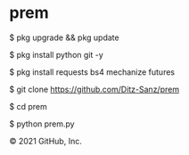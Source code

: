 # prem
$ pkg upgrade && pkg update

$ pkg install python git -y

$ pkg install requests bs4 mechanize futures

$ git clone https://github.com/Ditz-Sanz/prem

$ cd prem

$ python prem.py

© 2021 GitHub, Inc.
